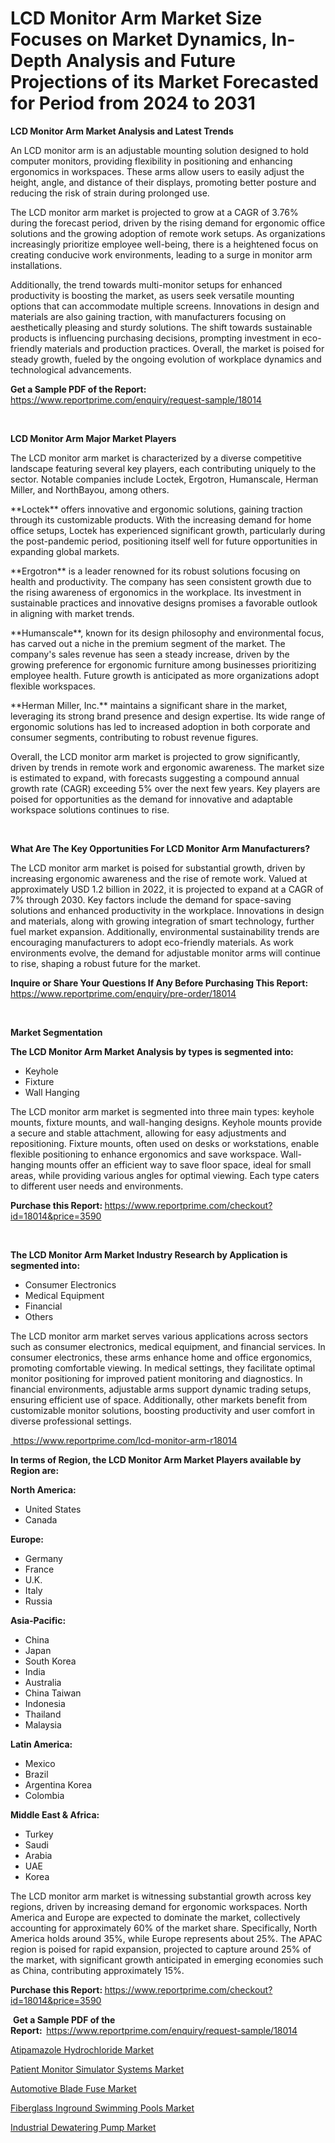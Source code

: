 <p><h1>LCD Monitor Arm Market Size Focuses on Market Dynamics, In-Depth Analysis and Future Projections of its Market Forecasted for Period from 2024 to 2031</h1></p><p><strong>LCD Monitor Arm Market Analysis and Latest Trends</strong></p>
<p><p>An LCD monitor arm is an adjustable mounting solution designed to hold computer monitors, providing flexibility in positioning and enhancing ergonomics in workspaces. These arms allow users to easily adjust the height, angle, and distance of their displays, promoting better posture and reducing the risk of strain during prolonged use. </p><p>The LCD monitor arm market is projected to grow at a CAGR of 3.76% during the forecast period, driven by the rising demand for ergonomic office solutions and the growing adoption of remote work setups. As organizations increasingly prioritize employee well-being, there is a heightened focus on creating conducive work environments, leading to a surge in monitor arm installations.</p><p>Additionally, the trend towards multi-monitor setups for enhanced productivity is boosting the market, as users seek versatile mounting options that can accommodate multiple screens. Innovations in design and materials are also gaining traction, with manufacturers focusing on aesthetically pleasing and sturdy solutions. The shift towards sustainable products is influencing purchasing decisions, prompting investment in eco-friendly materials and production practices. Overall, the market is poised for steady growth, fueled by the ongoing evolution of workplace dynamics and technological advancements.</p></p>
<p><strong>Get a Sample PDF of the Report:&nbsp;</strong> <a href="https://www.reportprime.com/enquiry/request-sample/18014?utm_campaign=24&utm_medium=2&utm_source=Github&utm_content=ia&utm_term=27112024&utm_id=lcd-monitor-arm">https://www.reportprime.com/enquiry/request-sample/18014</a></p>
<p>&nbsp;</p>
<p><strong>LCD Monitor Arm Major Market Players</strong></p>
<p><p>The LCD monitor arm market is characterized by a diverse competitive landscape featuring several key players, each contributing uniquely to the sector. Notable companies include Loctek, Ergotron, Humanscale, Herman Miller, and NorthBayou, among others.</p><p>**Loctek** offers innovative and ergonomic solutions, gaining traction through its customizable products. With the increasing demand for home office setups, Loctek has experienced significant growth, particularly during the post-pandemic period, positioning itself well for future opportunities in expanding global markets.</p><p>**Ergotron** is a leader renowned for its robust solutions focusing on health and productivity. The company has seen consistent growth due to the rising awareness of ergonomics in the workplace. Its investment in sustainable practices and innovative designs promises a favorable outlook in aligning with market trends.</p><p>**Humanscale**, known for its design philosophy and environmental focus, has carved out a niche in the premium segment of the market. The company's sales revenue has seen a steady increase, driven by the growing preference for ergonomic furniture among businesses prioritizing employee health. Future growth is anticipated as more organizations adopt flexible workspaces.</p><p>**Herman Miller, Inc.** maintains a significant share in the market, leveraging its strong brand presence and design expertise. Its wide range of ergonomic solutions has led to increased adoption in both corporate and consumer segments, contributing to robust revenue figures.</p><p>Overall, the LCD monitor arm market is projected to grow significantly, driven by trends in remote work and ergonomic awareness. The market size is estimated to expand, with forecasts suggesting a compound annual growth rate (CAGR) exceeding 5% over the next few years. Key players are poised for opportunities as the demand for innovative and adaptable workspace solutions continues to rise.</p></p>
<p>&nbsp;</p>
<p><strong>What Are The Key Opportunities For LCD Monitor Arm Manufacturers?</strong></p>
<p><p>The LCD monitor arm market is poised for substantial growth, driven by increasing ergonomic awareness and the rise of remote work. Valued at approximately USD 1.2 billion in 2022, it is projected to expand at a CAGR of 7% through 2030. Key factors include the demand for space-saving solutions and enhanced productivity in the workplace. Innovations in design and materials, along with growing integration of smart technology, further fuel market expansion. Additionally, environmental sustainability trends are encouraging manufacturers to adopt eco-friendly materials. As work environments evolve, the demand for adjustable monitor arms will continue to rise, shaping a robust future for the market.</p></p>
<p><strong>Inquire or Share Your Questions If Any Before Purchasing This Report:</strong> <a href="https://www.reportprime.com/enquiry/pre-order/18014?utm_campaign=24&utm_medium=2&utm_source=Github&utm_content=ia&utm_term=27112024&utm_id=lcd-monitor-arm">https://www.reportprime.com/enquiry/pre-order/18014</a></p>
<p>&nbsp;</p>
<p><strong>Market Segmentation</strong></p>
<p><strong>The LCD Monitor Arm Market Analysis by types is segmented into:</strong></p>
<p><ul><li>Keyhole</li><li>Fixture</li><li>Wall Hanging</li></ul></p>
<p><p>The LCD monitor arm market is segmented into three main types: keyhole mounts, fixture mounts, and wall-hanging designs. Keyhole mounts provide a secure and stable attachment, allowing for easy adjustments and repositioning. Fixture mounts, often used on desks or workstations, enable flexible positioning to enhance ergonomics and save workspace. Wall-hanging mounts offer an efficient way to save floor space, ideal for small areas, while providing various angles for optimal viewing. Each type caters to different user needs and environments.</p></p>
<p><strong>Purchase this Report:&nbsp;</strong><a href="https://www.reportprime.com/checkout?id=18014&price=3590&utm_campaign=24&utm_medium=2&utm_source=Github&utm_content=ia&utm_term=27112024&utm_id=lcd-monitor-arm">https://www.reportprime.com/checkout?id=18014&price=3590</a></p>
<p>&nbsp;</p>
<p><strong>The LCD Monitor Arm Market Industry Research by Application is segmented into:</strong></p>
<p><ul><li>Consumer Electronics</li><li>Medical Equipment</li><li>Financial</li><li>Others</li></ul></p>
<p><p>The LCD monitor arm market serves various applications across sectors such as consumer electronics, medical equipment, and financial services. In consumer electronics, these arms enhance home and office ergonomics, promoting comfortable viewing. In medical settings, they facilitate optimal monitor positioning for improved patient monitoring and diagnostics. In financial environments, adjustable arms support dynamic trading setups, ensuring efficient use of space. Additionally, other markets benefit from customizable monitor solutions, boosting productivity and user comfort in diverse professional settings.</p></p>
<p><a href="https://www.reportprime.com/lcd-monitor-arm-r18014?utm_campaign=24&utm_medium=2&utm_source=Github&utm_content=ia&utm_term=27112024&utm_id=lcd-monitor-arm">&nbsp;https://www.reportprime.com/lcd-monitor-arm-r18014</a></p>
<p><strong>In terms of Region, the LCD Monitor Arm Market Players available by Region are:</strong></p>
<p>
    <p> <strong> North America: </strong>
        <ul>
            <li>United States</li>
            <li>Canada</li>
        </ul>
        </p> 
    <p> <strong> Europe: </strong>
        <ul>
            <li>Germany</li>
            <li>France</li>
            <li>U.K.</li>
            <li>Italy</li>
            <li>Russia</li>
        </ul>
        </p> 
    <p> <strong> Asia-Pacific: </strong>
        <ul>
            <li>China</li>
            <li>Japan</li>
            <li>South Korea</li>
            <li>India</li>
            <li>Australia</li>
            <li>China Taiwan</li>
            <li>Indonesia</li>
            <li>Thailand</li>
            <li>Malaysia</li>
        </ul>
        </p> 
    <p> <strong> Latin America: </strong>
        <ul>
            <li>Mexico</li>
            <li>Brazil</li>
            <li>Argentina Korea</li>
            <li>Colombia</li>
        </ul>
        </p> 
    <p> <strong> Middle East & Africa: </strong>
        <ul>
            <li>Turkey</li>
            <li>Saudi</li>
            <li>Arabia</li>
            <li>UAE</li>
            <li>Korea</li>
        </ul>
    </p>
    </p>
<p><p>The LCD monitor arm market is witnessing substantial growth across key regions, driven by increasing demand for ergonomic workspaces. North America and Europe are expected to dominate the market, collectively accounting for approximately 60% of the market share. Specifically, North America holds around 35%, while Europe represents about 25%. The APAC region is poised for rapid expansion, projected to capture around 25% of the market, with significant growth anticipated in emerging economies such as China, contributing approximately 15%.</p></p>
<p><strong>Purchase this Report: </strong><a href="https://www.reportprime.com/checkout?id=18014&price=3590&utm_campaign=24&utm_medium=2&utm_source=Github&utm_content=ia&utm_term=27112024&utm_id=lcd-monitor-arm">https://www.reportprime.com/checkout?id=18014&price=3590</a></p>
<p>&nbsp;<strong>Get a Sample PDF of the Report:&nbsp;&nbsp;</strong><a href="https://www.reportprime.com/enquiry/request-sample/18014?utm_campaign=24&utm_medium=2&utm_source=Github&utm_content=ia&utm_term=27112024&utm_id=lcd-monitor-arm">https://www.reportprime.com/enquiry/request-sample/18014</a></p>
<p><strong></strong></p>
<p><p><a href="https://issuu.com/reportprime-2/docs/atipamazole-hydrochloride-market-si_6913f6fb369218?utm_campaign=24&utm_medium=2&utm_source=Github&utm_content=ia&utm_term=27112024&utm_id=lcd-monitor-arm">Atipamazole Hydrochloride Market</a></p><p><a href="https://issuu.com/reportprime-2/docs/patient-monitor-simulator-systems-m_ca57736ec2e712?utm_campaign=24&utm_medium=2&utm_source=Github&utm_content=ia&utm_term=27112024&utm_id=lcd-monitor-arm">Patient Monitor Simulator Systems Market</a></p><p><a href="https://github.com/santosh758595/Market-Research-Report-List-6/blob/main/automotive-blade-fuse-market.md?utm_campaign=24&utm_medium=2&utm_source=Github&utm_content=ia&utm_term=27112024&utm_id=lcd-monitor-arm">Automotive Blade Fuse Market</a></p><p><a href="https://www.linkedin.com/pulse/global-fiberglass-inground-swimming-pools-market-opportunities-mw0ac?utm_campaign=24&utm_medium=2&utm_source=Github&utm_content=ia&utm_term=27112024&utm_id=lcd-monitor-arm">Fiberglass Inground Swimming Pools Market</a></p><p><a href="https://www.linkedin.com/pulse/global-industrial-dewatering-pump-market-exploring-share-trends-lnc8c?utm_campaign=24&utm_medium=2&utm_source=Github&utm_content=ia&utm_term=27112024&utm_id=lcd-monitor-arm">Industrial Dewatering Pump Market</a></p></p>